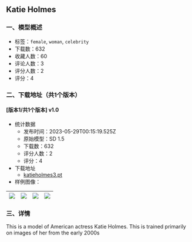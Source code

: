 ## Katie Holmes
### 一、模型概述

- 标签：`female`, `woman`, `celebrity`
- 下载数：632
- 收藏人数：60
- 评论人数：3
- 评分人数：2
- 评分：4

### 二、下载地址（共1个版本）

#### [版本1/共1个版本] v1.0

- 统计数据
  - 发布时间：2023-05-29T00:15:19.525Z
  - 原始模型：SD 1.5
  - 下载数：632
  - 评分人数：2
  - 评分：4
- 下载地址
  - [katieholmes3.pt](https://civitai.com/api/download/models/84152)
- 样例图像：

| <img src="https://image.civitai.com/xG1nkqKTMzGDvpLrqFT7WA/e551a753-14cd-4eaf-90ef-0870c403a62d/width=450/949928.jpeg" /> | <img src="https://image.civitai.com/xG1nkqKTMzGDvpLrqFT7WA/8df1eeba-27e1-4297-ba04-f6005cfaa291/width=450/949930.jpeg" /> | <img src="https://image.civitai.com/xG1nkqKTMzGDvpLrqFT7WA/fe88edae-cff4-4963-8c4b-ed74c2d703c9/width=450/949929.jpeg" /> | <img src="https://image.civitai.com/xG1nkqKTMzGDvpLrqFT7WA/8f19a295-33ee-493a-9ae8-cfafb8eb3f80/width=450/949932.jpeg" /> |
| ---- | ---- | ---- | ---- |


### 三、详情
<p>This is a model of American actress Katie Holmes. This is trained primarily on images of her from the early 2000s</p>